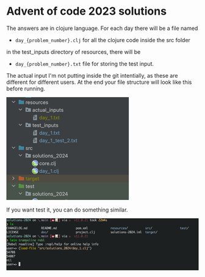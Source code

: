 # Advent of code 2023 solutions

The answers are in clojure language.
For each day there will be a file named 

- `day_{problem_number}.clj` for all the clojure code inside the src folder

in the test_inputs directory of resources, there will be 
- `day_{problem_number}.txt` file for storing the test input.

The actual input I'm not putting inside the git intentially, 
as these are different for different users. At the end your file structure will look like this before running.

![img.png](doc/file-structure.png)

If you want test it, you can do something similar.

![img.png](doc/loading-file.png)